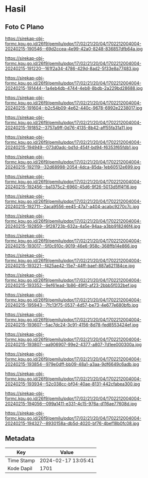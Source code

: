 # Hasil

## Foto C Plano

https://sirekap-obj-formc.kpu.go.id/26f9/pemilu/pdpr/17/02/21/20/04/1702212004004-20240215-190546--69d2ccea-4e99-42a0-8248-836857dfb64a.jpg

https://sirekap-obj-formc.kpu.go.id/26f9/pemilu/pdpr/17/02/21/20/04/1702212004004-20240215-191220--161f2a34-4786-429d-8ad2-5f33e8a77483.jpg

https://sirekap-obj-formc.kpu.go.id/26f9/pemilu/pdpr/17/02/21/20/04/1702212004004-20240215-191444--1a4eb4db-4744-4eb8-8bdb-2a229bd28688.jpg

https://sirekap-obj-formc.kpu.go.id/26f9/pemilu/pdpr/17/02/21/20/04/1702212004004-20240215-191604--b2c54b09-4e62-440c-9678-6992e2238017.jpg

https://sirekap-obj-formc.kpu.go.id/26f9/pemilu/pdpr/17/02/21/20/04/1702212004004-20240215-191852--3757a9ff-0d76-4135-8b42-aff55fa31a11.jpg

https://sirekap-obj-formc.kpu.go.id/26f9/pemilu/pdpr/17/02/21/20/04/1702212004004-20240215-194949--073d0adc-bd1d-454f-bd94-f6353f65fdb1.jpg

https://sirekap-obj-formc.kpu.go.id/26f9/pemilu/pdpr/17/02/21/20/04/1702212004004-20240215-192119--32d68998-2054-4dca-85da-1eb60512e699.jpg

https://sirekap-obj-formc.kpu.go.id/26f9/pemilu/pdpr/17/02/21/20/04/1702212004004-20240215-192456--ba1375c2-6960-45d6-9f26-5013d5ff4f16.jpg

https://sirekap-obj-formc.kpu.go.id/26f9/pemilu/pdpr/17/02/21/20/04/1702212004004-20240215-192711--2aca9556-ee45-47a7-a404-acabc9270c7c.jpg

https://sirekap-obj-formc.kpu.go.id/26f9/pemilu/pdpr/17/02/21/20/04/1702212004004-20240215-192859--9f28723b-632a-4a5e-94aa-a3bb918246f4.jpg

https://sirekap-obj-formc.kpu.go.id/26f9/pemilu/pdpr/17/02/21/20/04/1702212004004-20240215-193017--5f0c910c-9019-46e6-958c-368ffb14e866.jpg

https://sirekap-obj-formc.kpu.go.id/26f9/pemilu/pdpr/17/02/21/20/04/1702212004004-20240215-193221--f425ae42-15e7-44ff-baef-887a621184ce.jpg

https://sirekap-obj-formc.kpu.go.id/26f9/pemilu/pdpr/17/02/21/20/04/1702212004004-20240215-193352--9ef61ead-1b86-49f0-af23-2bbb5f032bef.jpg

https://sirekap-obj-formc.kpu.go.id/26f9/pemilu/pdpr/17/02/21/20/04/1702212004004-20240215-195943--7fc13f75-0537-4d57-be73-4e677e680bfb.jpg

https://sirekap-obj-formc.kpu.go.id/26f9/pemilu/pdpr/17/02/21/20/04/1702212004004-20240215-193607--5ac7dc24-3c91-4156-8d78-fed8553424ef.jpg

https://sirekap-obj-formc.kpu.go.id/26f9/pemilu/pdpr/17/02/21/20/04/1702212004004-20240215-193807--aa906907-99e2-4377-a807-7d1ee000300a.jpg

https://sirekap-obj-formc.kpu.go.id/26f9/pemilu/pdpr/17/02/21/20/04/1702212004004-20240215-193854--979e0dff-bb09-48a1-a3aa-9df6649c6adb.jpg

https://sirekap-obj-formc.kpu.go.id/26f9/pemilu/pdpr/17/02/21/20/04/1702212004004-20240215-193934--52c038cc-bf04-40ae-8131-442cfabea300.jpg

https://sirekap-obj-formc.kpu.go.id/26f9/pemilu/pdpr/17/02/21/20/04/1702212004004-20240215-194056--099a1411-e331-4c15-976a-d116ae77608d.jpg

https://sirekap-obj-formc.kpu.go.id/26f9/pemilu/pdpr/17/02/21/20/04/1702212004004-20240215-194327--8930158a-db5d-4020-bf76-4bef18b0fc08.jpg


## Metadata

| Key        | Value               |
| ---------- | ------------------- |
| Time Stamp | 2024-02-17 13:05:41 |
| Kode Dapil | 1701                |



